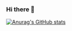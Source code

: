 ### Hi there 👋

[![Anurag's GitHub stats](https://github-readme-stats.vercel.app/api?username=deniskuku)](https://github.com/anuraghazra/github-readme-stats)
